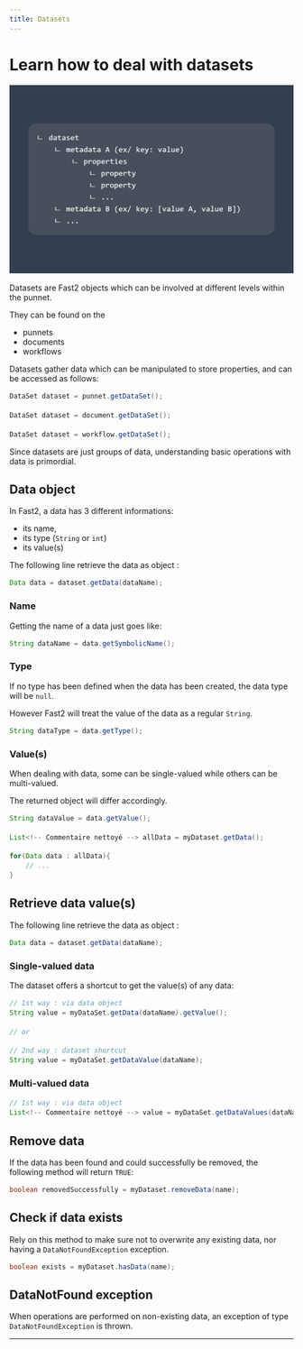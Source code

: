 ```yaml
---
title: Datasets
---
```


# Learn how to deal with datasets

![Dataset structure](../assets/img/cookbooks/dataset.png)

Datasets are Fast2 objects which can be involved at different levels within the punnet.

They can be found on the

- punnets
- documents
- workflows

Datasets gather data which can be manipulated to store properties, and can be accessed as follows:

```java
DataSet dataset = punnet.getDataSet();

DataSet dataset = document.getDataSet();

DataSet dataset = workflow.getDataSet();
```

Since datasets are just groups of data, understanding basic operations with data is primordial.

## Data object

In Fast2, a data has 3 different informations:

- its name,
- its type (`String` or `int`)
- its value(s)

The following line retrieve the data as object :

```java
Data data = dataset.getData(dataName);
```

### Name

Getting the name of a data just goes like:

```java
String dataName = data.getSymbolicName();
```

### Type

If no type has been defined when the data has been created, the data type will be `null`.

However Fast2 will treat the value of the data as a regular `String`.

```java
String dataType = data.getType();
```

### Value(s)

When dealing with data, some can be single-valued while others can be multi-valued.

The returned object will differ accordingly.

```java
String dataValue = data.getValue();

List<!-- Commentaire nettoyé --> allData = myDataset.getData();

for(Data data : allData){
    // ...
}
```

## Retrieve data value(s)

The following line retrieve the data as object :

```java
Data data = dataset.getData(dataName);
```

### Single-valued data

The dataset offers a shortcut to get the value(s) of any data:

```java
// 1st way : via data object
String value = myDataSet.getData(dataName).getValue();

// or

// 2nd way : dataset shortcut
String value = myDataSet.getDataValue(dataName);
```

### Multi-valued data

```java
// 1st way : via data object
List<!-- Commentaire nettoyé --> value = myDataSet.getDataValues(dataName);
```

## Remove data

If the data has been found and could successfully be removed, the following method will return `TRUE`:

```java
boolean removedSuccessfully = myDataset.removeData(name);
```

## Check if data exists

Rely on this method to make sure not to overwrite any existing data, nor having a `DataNotFoundException` exception.

```java
boolean exists = myDataset.hasData(name);
```

## DataNotFound exception

When operations are performed on non-existing data, an exception of type `DataNotFoundException` is thrown.

---

